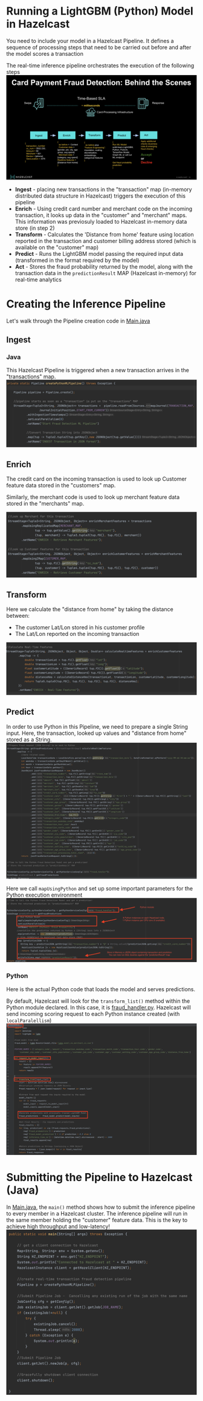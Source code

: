 # Running a LightGBM (Python) Model in Hazelcast

You need to include your model in a Hazelcast Pipeline. It defines a sequence of processing steps that need to be carried out before and after the model scores a transaction

The real-time inference pipeline orchestrates the execution of the following steps
![Realtime fraud detection pipeline: behind the scenes](./images/pipeline.png)



* **Ingest** - placing new transactions in the "transaction" map (in-memory distributed data structure in Hazelcast) triggers the execution of this pipeline
* **Enrich** - Using credit card number and merchant code on the incoming transaction, it looks up data in the "customer" and "merchant" maps. This information was previosuly loaded to Hazelcast in-memory data store (in step 2)
* **Transform** - Calculates the 'Distance from home' feature using location reported in the transaction and customer billing address stored (which is available on the "customer" map)
* **Predict** - Runs the LightGBM model passing the required input data (transformed in the format required by the model)
* **Act** - Stores the fraud probability returned by the model, along with the transaction data in the `predictionResult` MAP (Hazelcast in-memory) for real-time analytics

# Creating the Inference Pipeline
Let's walk through the Pipeline creation code in [Main.java](./deploy-jobs/src/main/java/org/example/Main.java)

## Ingest

### Java
This Hazelcast Pipeline is triggered when a new transaction arrives in the "transactions" map.
![Ingest](./images/create-pipeline.png)

## Enrich 
The credit card on the incoming transaction is used to look up Customer feature data stored in the "customers" map.

Similarly, the merchant code is used to look up merchant feature data stored in the "merchants" map.

![Enrich](./images/feature-look-up.png)

## Transform
Here we calculate the "distance from home" by taking the distance between:
* The customer Lat/Lon stored in his customer profile
* The Lat/Lon reported on the incoming transaction

![Transform](./images/real-time-feature.png)

## Predict

In order to use Python in this Pipeline, we need to prepare a single String input. Here, the transaction, looked up values and "distance from home" stored as a String.
![Predict](./images/python-input-string.png)

Here we call `mapUsingPython` and set up some important parameters for the Python execution environment
![Predict](./images/python-execution.png)

### Python

Here is the actual Python code that loads the model and serves predictions.  

By default, Hazelcast will look for the `transform_list()` method within the Python module declared. In this case, it is [fraud_handler.py](./deploy-jobs/src/main/resources/org/example/fraud_handler.py). Hazelcast will send incoming scoring request to each Python instance created (with `localParalellism`)
![Predict](./images/python-ml-code.png)


# Submitting the Pipeline to Hazelcast (Java)

In [Main.java](./deploy-jobs/src/main/java/org/example/Main.java), the `main()` method shows how to submit the inference pipeline to every member in a Hazelcast cluster. The inference pipeline will run in the same member holding the "customer" feature data. This is the key to achieve high throughput and low-latency!
![Submit pipeline](./images/submit-pipeline.png)
